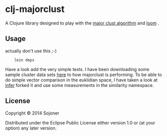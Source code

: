 # clj-majorclust

A Clojure library designed to play with the [major clust algorithm](http://www.uni-weimar.de/medien/webis/teaching/lecturenotes/machine-learning/unit-en-cluster-analysis-density.pdf) and [loom](https://github.com/aysylu/loom) .
## Usage

actually don't use this ;-)

        lein deps

Have a look add the very simple tests. I have been downloading some sample cluster data sets [here](http://cs.joensuu.fi/sipu/datasets/) to how
majorclust is performing. To be able to do simple vector comparison in the euklidian space,
I have taken a look at [infer](https://github.com/sojoner/infer.git) forked it and use some
measurements in the similarity namespace.

## License

Copyright © 2014 Sojoner

Distributed under the Eclipse Public License either version 1.0 or (at
your option) any later version.
